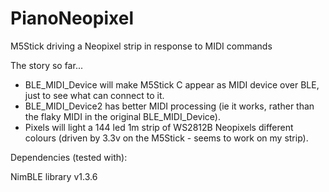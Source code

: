 # PianoNeopixel
M5Stick driving a Neopixel strip in response to MIDI commands   

The story so far...   

- BLE_MIDI_Device will make M5Stick C appear as MIDI device over BLE, just to see what can connect to it.  
- BLE_MIDI_Device2 has better MIDI processing (ie it works, rather than the flaky MIDI in the original BLE_MIDI_Device).   
- Pixels will light a 144 led 1m strip of WS2812B Neopixels different colours (driven by 3.3v on the M5Stick - seems to work on my strip).   


Dependencies (tested with):   

NimBLE library v1.3.6

